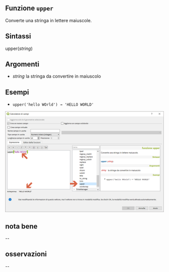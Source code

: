 ## Funzione `upper`

Converte una stringa in lettere maiuscole.

## Sintassi

upper(_string_)

## Argomenti

* _string_ la stringa da convertire in maiuscolo

## Esempi

* `upper('hello WOrld') → 'HELLO WORLD'`

<img src="/img/stringhe_di_testo/upper/upper1.png">

## nota bene

--

## osservazioni

--